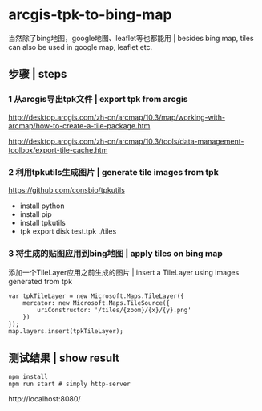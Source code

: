 # arcgis-tpk-to-bing-map

当然除了bing地图，google地图、leaflet等也都能用 | besides bing map, tiles can also be used in google map, leaflet etc.

## 步骤 | steps

### 1 从arcgis导出tpk文件 | export tpk from arcgis

http://desktop.arcgis.com/zh-cn/arcmap/10.3/map/working-with-arcmap/how-to-create-a-tile-package.htm

http://desktop.arcgis.com/zh-cn/arcmap/10.3/tools/data-management-toolbox/export-tile-cache.htm

### 2 利用tpkutils生成图片 | generate tile images from tpk

https://github.com/consbio/tpkutils

- install python
- install pip
- install tpkutils
- tpk export disk test.tpk ./tiles

### 3 将生成的贴图应用到bing地图 | apply tiles on bing map

添加一个TileLayer应用之前生成的图片 | insert a TileLayer using images generated from tpk

```
var tpkTileLayer = new Microsoft.Maps.TileLayer({
    mercator: new Microsoft.Maps.TileSource({
        uriConstructor: '/tiles/{zoom}/{x}/{y}.png'
    })
});
map.layers.insert(tpkTileLayer);
```

## 测试结果 | show result

```
npm install
npm run start # simply http-server
```
http://localhost:8080/
